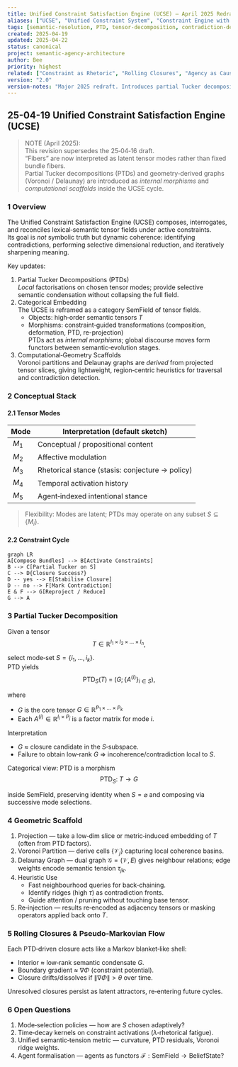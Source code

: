 ```yaml
---
title: Unified Constraint Satisfaction Engine (UCSE) — April 2025 Redraft
aliases: ["UCSE", "Unified Constraint System", "Constraint Engine with PTD", "Tensorial UCS"]
tags: [semantic-resolution, PTD, tensor-decomposition, contradiction-detection, constraint-cycle, TRL]
created: 2025-04-19
updated: 2025-04-22
status: canonical
project: semantic-agency-architecture
author: Bee
priority: highest
related: ["Constraint as Rhetoric", "Rolling Closures", "Agency as Causal Primitive", "Semantic Field Dynamics"]
version: "2.0"
version-notes: "Major 2025 redraft. Introduces partial Tucker decompositions (PTDs), geometric scaffolding (Voronoi/Delaunay), and categorical embedding into the SemField category. Replaces fiber-based resolution with morphism-driven tensor processing."
---
```


## 25-04-19 Unified Constraint Satisfaction Engine (UCSE)

> NOTE (April 2025):  
> This revision supersedes the 25‑04‑16 draft.  
> “Fibers” are now interpreted as latent tensor modes rather than fixed bundle fibers.  
> Partial Tucker decompositions (PTDs) and geometry‑derived graphs (Voronoi / Delaunay) are introduced as *internal morphisms* and *computational scaffolds* inside the UCSE cycle.

### 1 Overview  

The Unified Constraint Satisfaction Engine (UCSE) composes, interrogates, and reconciles lexical‑semantic tensor fields under active constraints.  
Its goal is *not* symbolic truth but dynamic coherence: identifying contradictions, performing selective dimensional reduction, and iteratively sharpening meaning.

Key updates:
1. Partial Tucker Decompositions (PTDs)  
   *Local* factorisations on chosen tensor modes; provide selective semantic condensation without collapsing the full field.
2. Categorical Embedding  
   The UCSE is reframed as a category $\mathsf{SemField}$ of tensor fields.  
   - Objects: high‑order semantic tensors $T$  
   - Morphisms: constraint‑guided transformations (composition, deformation, PTD, re-projection)  
   PTDs act as *internal morphisms*; global discourse moves form functors between semantic‑evolution stages.
1. Computational‑Geometry Scaffolds  
   Voronoi partitions and Delaunay graphs are *derived* from projected tensor slices, giving lightweight, region‑centric heuristics for traversal and contradiction detection.
### 2 Conceptual Stack  

#### 2.1 Tensor Modes 

| Mode | Interpretation (default sketch)          |
|------|------------------------------------------|
| $M_1$ | Conceptual / propositional content      |
| $M_2$ | Affective modulation                    |
| $M_3$ | Rhetorical stance (stasis: conjecture → policy) |
| $M_4$ | Temporal activation history             |
| $M_5$ | Agent‑indexed intentional stance        |

> Flexibility: Modes are latent; PTDs may operate on any subset $S\subseteq \{M_i\}$.

#### 2.2 Constraint Cycle  

```mermaid
graph LR
A[Compose Bundles] --> B[Activate Constraints]
B --> C[Partial Tucker on S]
C --> D{Closure Success?}
D -- yes --> E[Stabilise Closure]
D -- no --> F[Mark Contradiction]
E & F --> G[Reproject / Reduce]
G --> A
```

### 3 Partial Tucker Decomposition  
Given a tensor  
$$
T \in \mathbb{R}^{I_1 \times I_2 \times \dots \times I_n},
$$

select mode‑set $S=\{i_1,\dots,i_k\}$.  
PTD yields  
$$
\text{PTD}_S(T) \;=\; \bigl(G;\, \{A^{(i)}\}_{i\in S}\bigr),
$$

where 
* $G$ is the core tensor $G\in\mathbb{R}^{P_1\times\dots\times P_k}$  
* Each $A^{(i)}\in\mathbb{R}^{I_i\times P_j}$ is a factor matrix for mode $i$.

Interpretation
* $G$ ≈ closure candidate in the $S$‑subspace.  
* Failure to obtain low‑rank $G$ ⇒ incoherence/contradiction local to $S$.

Categorical view: PTD is a morphism  
$$
\text{PTD}_S:\;T \longrightarrow G
$$

inside $\mathsf{SemField}$, preserving identity when $S=\varnothing$ and composing via successive mode selections.

### 4 Geometric Scaffold  
1. Projection — take a low‑dim slice or metric‑induced embedding of $T$ (often from PTD factors).  
2. Voronoi Partition — derive cells $\{\mathcal{V}_j\}$ capturing local coherence basins.  
3. Delaunay Graph — dual graph $\mathcal{G}=(\mathcal{V},E)$ gives neighbour relations; edge weights encode semantic tension $\tau_{jk}$.  
4. Heuristic Use  
   * Fast neighbourhood queries for back‑chaining.  
   * Identify ridges (high $\tau$) as contradiction fronts.  
   * Guide attention / pruning without touching base tensor.  
1. Re‑injection — results re‑encoded as adjacency tensors or masking operators applied back onto $T$.

### 5 Rolling Closures & Pseudo‑Markovian Flow  

Each PTD‑driven closure acts like a Markov blanket‑like shell:
* Interior ≈ low‑rank semantic condensate $G$.  
* Boundary gradient ≈ $\nabla\Phi$ (constraint potential).  
* Closure drifts/dissolves if $\|\nabla\Phi\|>\theta$ over time.

Unresolved closures persist as latent attractors, re‑entering future cycles.

### 6 Open Questions  

1. Mode‑selection policies — how are $S$ chosen adaptively?  
2. Time‑decay kernels on constraint activations ($\lambda$‑rhetorical fatigue).  
3. Unified semantic‑tension metric — curvature, PTD residuals, Voronoi ridge weights.  
4. Agent formalisation — agents as functors $\mathcal{F}:\mathsf{SemField}\to\mathsf{BeliefState}$?  

